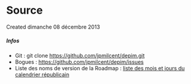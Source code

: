 Source
======
Created dimanche 08 décembre 2013

##### Infos

* Git : git clone <https://github.com/jpmilcent/depim.git>
* Bogues : <https://github.com/jpmilcent/depim/issues>
* Liste des noms de version de la Roadmap : [liste des mois et jours du calendrier républicain](http://fr.wikipedia.org/wiki/Calendrier_r%C3%A9publicain)

